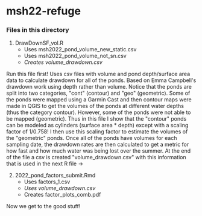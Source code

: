 # msh22-refuge


### Files in this directory
1. DrawDownSF_vol.R
   - Uses msh2022_pond_volume_new_static.csv
   - Uses msh2022_pond_volume_not_sn.csv
   - *Creates volume_drawdown.csv*
  
  Run this file first! Uses csv files with volume and pond depth/surface area data to calculate drawdown for all of the ponds. Based on Emma Campbell's drawdown work using depth rather than volume. Notice that the ponds are split into two categories, "cont" (contour) and "geo" (geometric). Some of the ponds were mapped using a Garmin Cast and then contour maps were made in QGIS to get the volumes of the ponds at different water depths (thus the category contour). However, some of the ponds were not able to be mapped (geometric). Thus in this file I show that the "contour" ponds can be modeled as cylinders (surface area * depth) except with a scaling factor of 1/0.758! I then use this scaling factor to estimate the volumes of the "geometric" ponds. Once all of the ponds have volumes for each sampling date, the drawdown rates are then calculated to get a metric for how fast and how much water was being lost over the summer. At the end of the file a csv is created "volume_drawdown.csv" with this information that is used in the next R file ->
   
2. 2022_pond_factors_submit.Rmd
   - Uses factors_1.csv
   - *Uses volume_drawdown.csv*
   - Creates factor_plots_comb.pdf

Now we get to the good stuff!
